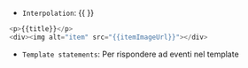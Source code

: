 - `Interpolation`: {{ }}

```ts
<p>{{title}}</p>
<div><img alt="item" src="{{itemImageUrl}}"></div>
```

- `Template statements`: Per rispondere ad eventi nel template

```ts

```